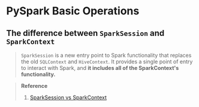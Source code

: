# **PySpark Basic Operations**

## **The difference between `SparkSession` and `SparkContext`**
> `SparkSession` is a new entry point to Spark functionality that replaces the old `SQLContext` and `HiveContext`. It provides a single point of entry to interact with Spark, and **it includes all of the SparkContext's functionality.**

> **Reference**
> 1. [SparkSession vs SparkContext](https://www.sparkcodehub.com/sparksession-vs-sparkcontext)
